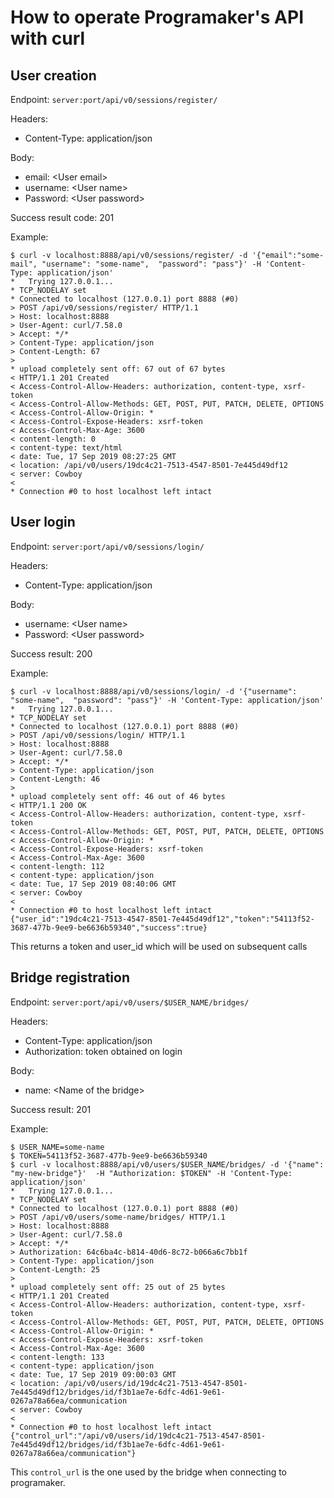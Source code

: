 # How to operate Programaker's API with curl

## User creation

Endpoint: `server:port/api/v0/sessions/register/`

Headers:
- Content-Type: application/json

Body:
- email: &lt;User email&gt;
- username: &lt;User name&gt;
- Password: &lt;User password&gt;

Success result code: 201

Example:

    $ curl -v localhost:8888/api/v0/sessions/register/ -d '{"email":"some-mail", "username": "some-name",  "password": "pass"}' -H 'Content-Type: application/json'
    *   Trying 127.0.0.1...
    * TCP_NODELAY set
    * Connected to localhost (127.0.0.1) port 8888 (#0)
    > POST /api/v0/sessions/register/ HTTP/1.1
    > Host: localhost:8888
    > User-Agent: curl/7.58.0
    > Accept: */*
    > Content-Type: application/json
    > Content-Length: 67
    >
    * upload completely sent off: 67 out of 67 bytes
    < HTTP/1.1 201 Created
    < Access-Control-Allow-Headers: authorization, content-type, xsrf-token
    < Access-Control-Allow-Methods: GET, POST, PUT, PATCH, DELETE, OPTIONS
    < Access-Control-Allow-Origin: *
    < Access-Control-Expose-Headers: xsrf-token
    < Access-Control-Max-Age: 3600
    < content-length: 0
    < content-type: text/html
    < date: Tue, 17 Sep 2019 08:27:25 GMT
    < location: /api/v0/users/19dc4c21-7513-4547-8501-7e445d49df12
    < server: Cowboy
    <
    * Connection #0 to host localhost left intact

## User login

Endpoint: `server:port/api/v0/sessions/login/`

Headers:
- Content-Type: application/json

Body:
- username: &lt;User name&gt;
- Password: &lt;User password&gt;

Success result: 200

Example:

    $ curl -v localhost:8888/api/v0/sessions/login/ -d '{"username": "some-name",  "password": "pass"}' -H 'Content-Type: application/json'
    *   Trying 127.0.0.1...
    * TCP_NODELAY set
    * Connected to localhost (127.0.0.1) port 8888 (#0)
    > POST /api/v0/sessions/login/ HTTP/1.1
    > Host: localhost:8888
    > User-Agent: curl/7.58.0
    > Accept: */*
    > Content-Type: application/json
    > Content-Length: 46
    >
    * upload completely sent off: 46 out of 46 bytes
    < HTTP/1.1 200 OK
    < Access-Control-Allow-Headers: authorization, content-type, xsrf-token
    < Access-Control-Allow-Methods: GET, POST, PUT, PATCH, DELETE, OPTIONS
    < Access-Control-Allow-Origin: *
    < Access-Control-Expose-Headers: xsrf-token
    < Access-Control-Max-Age: 3600
    < content-length: 112
    < content-type: application/json
    < date: Tue, 17 Sep 2019 08:40:06 GMT
    < server: Cowboy
    <
    * Connection #0 to host localhost left intact
    {"user_id":"19dc4c21-7513-4547-8501-7e445d49df12","token":"54113f52-3687-477b-9ee9-be6636b59340","success":true}

This returns a token and user_id which will be used on subsequent calls

## Bridge registration

Endpoint: `server:port/api/v0/users/$USER_NAME/bridges/`

Headers:
- Content-Type: application/json
- Authorization: token obtained on login

Body:
- name: &lt;Name of the bridge&gt;

Success result: 201

Example:

    $ USER_NAME=some-name
    $ TOKEN=54113f52-3687-477b-9ee9-be6636b59340
    $ curl -v localhost:8888/api/v0/users/$USER_NAME/bridges/ -d '{"name": "my-new-bridge"}'  -H "Authorization: $TOKEN" -H 'Content-Type: application/json'
    *   Trying 127.0.0.1...
    * TCP_NODELAY set
    * Connected to localhost (127.0.0.1) port 8888 (#0)
    > POST /api/v0/users/some-name/bridges/ HTTP/1.1
    > Host: localhost:8888
    > User-Agent: curl/7.58.0
    > Accept: */*
    > Authorization: 64c6ba4c-b814-40d6-8c72-b066a6c7bb1f
    > Content-Type: application/json
    > Content-Length: 25
    >
    * upload completely sent off: 25 out of 25 bytes
    < HTTP/1.1 201 Created
    < Access-Control-Allow-Headers: authorization, content-type, xsrf-token
    < Access-Control-Allow-Methods: GET, POST, PUT, PATCH, DELETE, OPTIONS
    < Access-Control-Allow-Origin: *
    < Access-Control-Expose-Headers: xsrf-token
    < Access-Control-Max-Age: 3600
    < content-length: 133
    < content-type: application/json
    < date: Tue, 17 Sep 2019 09:00:03 GMT
    < location: /api/v0/users/id/19dc4c21-7513-4547-8501-7e445d49df12/bridges/id/f3b1ae7e-6dfc-4d61-9e61-0267a78a66ea/communication
    < server: Cowboy
    <
    * Connection #0 to host localhost left intact
    {"control_url":"/api/v0/users/id/19dc4c21-7513-4547-8501-7e445d49df12/bridges/id/f3b1ae7e-6dfc-4d61-9e61-0267a78a66ea/communication"}

This `control_url` is the one used by the bridge when connecting to programaker.
